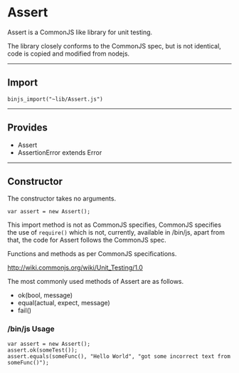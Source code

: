 # Assert

Assert is a CommonJS like library for unit testing.  

The library closely conforms to the CommonJS spec, but is not identical, code is copied and modified from nodejs.

----------------------------

## Import

`binjs_import("~lib/Assert.js")`
    
----------------------------

## Provides

* Assert
* AssertionError extends Error

------------------------

## Constructor

The constructor takes no arguments.

    var assert = new Assert();

This import method is not as CommonJS specifies, CommonJS specifies the use of `require()` which is not, currently, available in /bin/js, apart from that, the code for Assert follows the CommonJS spec.

Functions and methods as per CommonJS specifications.

  <http://wiki.commonjs.org/wiki/Unit_Testing/1.0>

The most commonly used methods of Assert are as follows.

 * ok(bool, message)
 * equal(actual, expect, message)
 * fail()

### /bin/js Usage

    var assert = new Assert();
    assert.ok(someTest());
    assert.equals(someFunc(), "Hello World", "got some incorrect text from someFunc()");
    
    